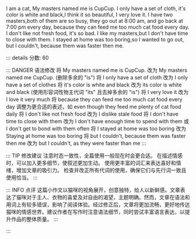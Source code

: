 I am a cat, My masters named me is CupCup.
I only have a set of cloth, it's color is white and black,I think it so beautiful, I very love it.
I have two masters,both of them are so busy, they go out at 8:00 am, and go back at 7:00 pm every day,
because they can feed me too much cat food every day.
I don't like not fresh food, it's so bad.
I like my masters,but I don't have time to close with them.
I stayed at home was too boring,so I wanted to go out, but I couldn't, because them was faster then me.

::: details 分数: 60

::: DANGER 语法修改
将 My masters named me is CupCup. 改为 My masters named me CupCup. (删除多余的 "is")
将 I only have a set of cloth 改为 I only have a set of clothes
将 it's color is white and black 改为 its color is white and black (使用形容词性物主代词 "its" 且去掉多余的 "is")
将 I very love it 改为 I love it very much
将 because they can feed me too much cat food every day 调整为更合适的表述，如 even though they feed me plenty of cat food daily
将 I don't like not fresh food 改为 I dislike stale food
将 I don't have time to close with them 改为 I don't have enough time to spend with them 或 I don't get to bond with them often
将 I stayed at home was too boring 改为 Staying at home was too boring
将 but I couldn't, because them was faster then me 改为 but I couldn't, as they were faster than me
:::

::: TIP 修改建议
注意时态一致性，全篇使用一般现在时会更合适。
在描述情感时，可以加入更多细节，使叙述更加生动。
使用更丰富的词汇来表达喜好和情绪，增加文章的吸引力。
检查并改正所有代词的使用，确保它们与先行词一致且使用恰当。
:::

::: INFO 点评
这篇小作文以猫咪的视角展开，创意独特，给人以新鲜感。文章表达了猫咪对于主人、衣物的喜爱及对自由的渴望，主题明确。然而，文章在语法和用词上有较多错误，影响了阅读体验。经过修正后，文章将更加流畅，更好地传达猫咪的情感世界。建议作者在写作时注意语法细节，同时尝试丰富语言表达，以提升作品的整体质量。
:::

:::
